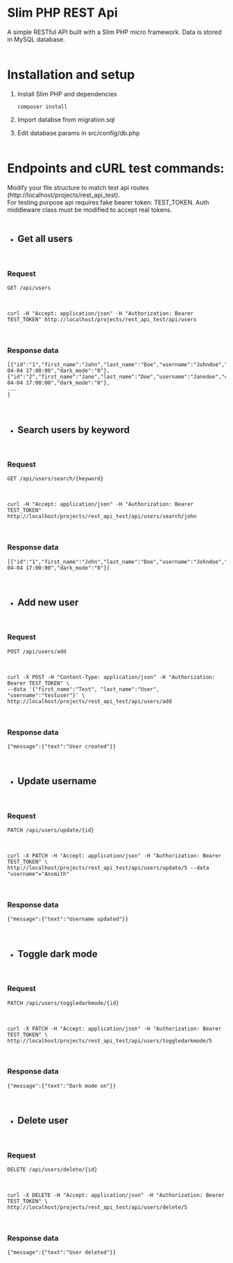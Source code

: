 # Slim PHP REST Api
A simple RESTful API built with a Slim PHP micro framework. Data is stored in MySQL database.
<br/><br/>

# Installation and setup
1. Install Slim PHP and dependencies
    ```
    composer install
    ```
2. Import databse from migration.sql

3. Edit database params in src/config/db.php
<br/><br/>

# Endpoints and cURL test commands:
Modify your file structure to match test api routes (http://localhost/projects/rest_api_test).\
For testing purpose api requires fake bearer token: TEST_TOKEN. Auth middleware class must be modified to accept real tokens.
<br/><br/>

- ## Get all users
<br/>

### Request
```
GET /api/users
```
<br/>

```
curl -H "Accept: application/json" -H "Authorization: Bearer TEST_TOKEN" http://localhost/projects/rest_api_test/api/users
```
<br/>

### Response data
```
[{"id":"1","first_name":"John","last_name":"Doe","username":"Johndoe","created_at":"2021-04-04 17:00:00","dark_mode":"0"},
{"id":"2","first_name":"Jane","last_name":"Doe","username":"Janedoe","created_at":"2021-04-04 17:00:00","dark_mode":"0"},
...
]
```
<br/>

- ## Search users by keyword
<br/>

### Request
```
GET /api/users/search/{keyword}
```
<br/>

```
curl -H "Accept: application/json" -H "Authorization: Bearer TEST_TOKEN" http://localhost/projects/rest_api_test/api/users/search/john
```
<br/>

### Response data
```
[{"id":"1","first_name":"John","last_name":"Doe","username":"Johndoe","created_at":"2021-04-04 17:00:00","dark_mode":"0"}]
```
<br/>

- ## Add new user
<br/>

### Request
```
POST /api/users/add
```
<br/>

```
curl -X POST -H "Content-Type: application/json" -H "Authorization: Bearer TEST_TOKEN" \
--data '{"first_name":"Test", "last_name":"User", "username":"testuser"}' \
http://localhost/projects/rest_api_test/api/users/add
```
<br/>

### Response data
```
{"message":{"text":"User created"}}
```
<br/>

- ## Update username
<br/>

### Request
```
PATCH /api/users/update/{id}
```
<br/>

```
curl -X PATCH -H "Accept: application/json" -H "Authorization: Bearer TEST_TOKEN" \
http://localhost/projects/rest_api_test/api/users/update/5 --data "username"="Ansmith"
```
<br/>

### Response data
```
{"message":{"text":"Username updated"}}
```
<br/>

- ## Toggle dark mode
<br/>

### Request
```
PATCH /api/users/toggledarkmode/{id}
```
<br/>

```
curl -X PATCH -H "Accept: application/json" -H "Authorization: Bearer TEST_TOKEN" \
http://localhost/projects/rest_api_test/api/users/toggledarkmode/5
```
<br/>

### Response data
```
{"message":{"text":"Dark mode on"}}
```
<br/>

- ## Delete user
<br/>

### Request
```
DELETE /api/users/delete/{id}
```
<br/>

```
curl -X DELETE -H "Accept: application/json" -H "Authorization: Bearer TEST_TOKEN" \
http://localhost/projects/rest_api_test/api/users/delete/5
```
<br/>

### Response data
```
{"message":{"text":"User deleted"}}
```
<br/>
